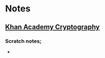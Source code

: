 # Notes

## [Khan Academy Cryptography](https://www.khanacademy.org/computing/computer-science/cryptography)

### Scratch notes;
- 
